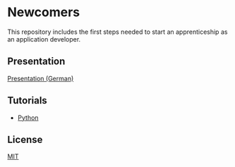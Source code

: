 # Newcomers

This repository includes the first steps needed to start an apprenticeship as an application developer.

## Presentation
[Presentation (German)](https://docs.google.com/presentation/d/1xwlQlVw7gnGxckVNumXXWhdi2Boxb176SCL9WtjtYDE/edit?usp=sharingm)

## Tutorials

* [Python](https://github.com/Akuli/python-tutorial)


## License
[MIT](https://choosealicense.com/licenses/mit/)
